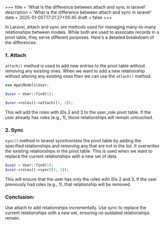 +++
title = 'What is the difference between attach and sync in laravel'
description = 'What is the difference between attach and sync in laravel'
date = 2025-01-05T17:21:27+05:45
draft = false
+++

In Laravel, attach and sync are methods used for managing many-to-many relationships between models. While both are used to associate records in a pivot table, they serve different purposes. Here's a detailed breakdown of the differences:

### 1. Attach
`attach()` method is used to add new entries to the pivot table without removing any existing ones. When we want to add a new relationship without altering any existing ones then we can use the `attach()` method.

```php
use App\Models\User;

$user = User::find(1);

$user->roles()->attach([2, 3]);
```

This will add the roles with IDs 2 and 3 to the user_role pivot table.
If the user already has roles (e.g., 1), those relationships will remain untouched.

### 2. Sync

`sync()` method in laravel synchronizes the pivot table by adding the specified relationships and removing any that are not in the list. It overwrites the existing relationships in the pivot table. This is used when we want to replace the current relationships with a new set of data.

```php
$user = User::find(1);
$user->roles()->sync([2, 3]);
```

This will ensure that the user has only the roles with IDs 2 and 3.
If the user previously had roles (e.g., 1), that relationship will be removed.

### Conclusion:
Use attach to add relationships incrementally.
Use sync to replace the current relationships with a new set, ensuring no outdated relationships remain.
